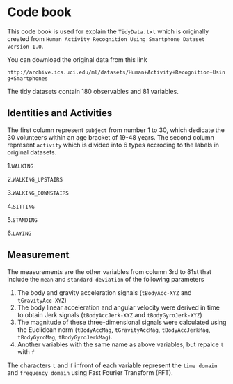 # Code book
This code book is used for explain the `TidyData.txt` which is originally created from `Human Activity Recognition Using Smartphone Dataset Version 1.0`.

You can download the original data from this link

`http://archive.ics.uci.edu/ml/datasets/Human+Activity+Recognition+Using+Smartphones`

The tidy datasets contain 180 observables and 81 variables.
## Identities and Activities
The first column represent `subject` from number 1 to 30, which dedicate the 30 volunteers within an age bracket of 19-48 years.
The second column represent `activity` which is divided into 6 types accroding to the labels in original datasets.

1.`WALKING`

2.`WALKING_UPSTAIRS`

3.`WALKING_DOWNSTAIRS`

4.`SITTING`

5.`STANDING`

6.`LAYING`

## Measurement
The measurements are the other variables from column 3rd to 81st that include the `mean` and `standard deviation` of the following parameters

1. The body and gravity acceleration signals (`tBodyAcc-XYZ` and `tGravityAcc-XYZ`)
2. The body linear acceleration and angular velocity were derived in time to obtain Jerk signals (`tBodyAccJerk-XYZ` and `tBodyGyroJerk-XYZ`) 
3. The magnitude of these three-dimensional signals were calculated using the Euclidean norm (`tBodyAccMag`, `tGravityAccMag`, `tBodyAccJerkMag`, `tBodyGyroMag`, `tBodyGyroJerkMag`).
4. Another variables with the same name as above variables, but repalce `t` with `f`

The characters `t` and `f` infront of each variable represent the `time domain` and `frequency domain` using Fast Fourier Transform (FFT). 
